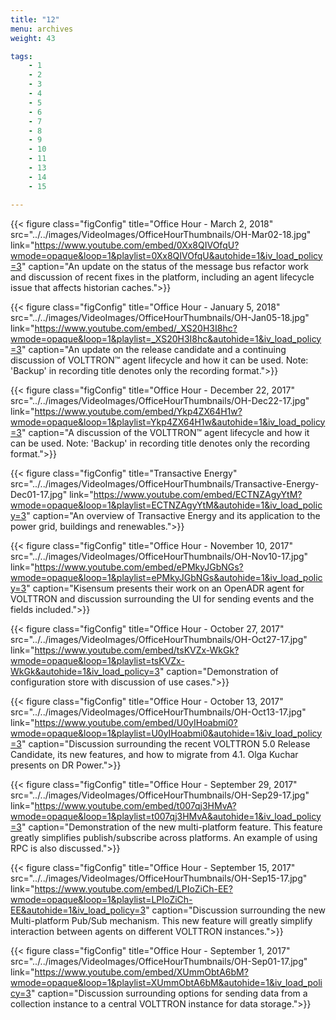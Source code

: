 ```yaml
---
title: "12"
menu: archives
weight: 43

tags: 
    - 1
    - 2
    - 3
    - 4
    - 5
    - 6
    - 7
    - 8
    - 9
    - 10
    - 11
    - 13
    - 14
    - 15

---
```


{{< figure class="figConfig" title="Office Hour - March 2, 2018" src="../../images/VideoImages/OfficeHourThumbnails/OH-Mar02-18.jpg" link="https://www.youtube.com/embed/0Xx8QIVOfqU?wmode=opaque&loop=1&playlist=0Xx8QIVOfqU&autohide=1&iv_load_policy=3" caption="An update on the status of the message bus refactor work and discussion of recent fixes in the platform, including an agent lifecycle issue that affects historian caches.">}}

{{< figure class="figConfig" title="Office Hour - January 5, 2018" src="../../images/VideoImages/OfficeHourThumbnails/OH-Jan05-18.jpg" link="https://www.youtube.com/embed/_XS20H3I8hc?wmode=opaque&loop=1&playlist=_XS20H3I8hc&autohide=1&iv_load_policy=3" caption="An update on the release candidate and a continuing discussion of VOLTTRON™ agent lifecycle and how it can be used. Note: 'Backup' in recording title denotes only the recording format.">}}

{{< figure class="figConfig" title="Office Hour - December 22, 2017" src="../../images/VideoImages/OfficeHourThumbnails/OH-Dec22-17.jpg" link="https://www.youtube.com/embed/Ykp4ZX64H1w?wmode=opaque&loop=1&playlist=Ykp4ZX64H1w&autohide=1&iv_load_policy=3" caption="A discussion of the VOLTTRON™ agent lifecycle and how it can be used. Note: 'Backup' in recording title denotes only the recording format.">}}

{{< figure class="figConfig" title="Transactive Energy" src="../../images/VideoImages/OfficeHourThumbnails/Transactive-Energy-Dec01-17.jpg" link="https://www.youtube.com/embed/ECTNZAgyYtM?wmode=opaque&loop=1&playlist=ECTNZAgyYtM&autohide=1&iv_load_policy=3" caption="An overview of Transactive Energy and its application to the power grid, buildings and renewables.">}}

{{< figure class="figConfig" title="Office Hour - November 10, 2017" src="../../images/VideoImages/OfficeHourThumbnails/OH-Nov10-17.jpg" link="https://www.youtube.com/embed/ePMkyJGbNGs?wmode=opaque&loop=1&playlist=ePMkyJGbNGs&autohide=1&iv_load_policy=3" caption="Kisensum presents their work on an OpenADR agent for VOLTTRON and discussion surrounding the UI for sending events and the fields included.">}}

{{< figure class="figConfig" title="Office Hour - October 27, 2017" src="../../images/VideoImages/OfficeHourThumbnails/OH-Oct27-17.jpg" link="https://www.youtube.com/embed/tsKVZx-WkGk?wmode=opaque&loop=1&playlist=tsKVZx-WkGk&autohide=1&iv_load_policy=3" caption="Demonstration of configuration store with discussion of use cases.">}}

{{< figure class="figConfig" title="Office Hour - October 13, 2017" src="../../images/VideoImages/OfficeHourThumbnails/OH-Oct13-17.jpg" link="https://www.youtube.com/embed/U0yIHoabmi0?wmode=opaque&loop=1&playlist=U0yIHoabmi0&autohide=1&iv_load_policy=3" caption="Discussion surrounding the recent VOLTTRON 5.0 Release Candidate, its new features, and how to migrate from 4.1. Olga Kuchar presents on DR Power.">}}

{{< figure class="figConfig" title="Office Hour - September 29, 2017" src="../../images/VideoImages/OfficeHourThumbnails/OH-Sep29-17.jpg" link="https://www.youtube.com/embed/t007qj3HMvA?wmode=opaque&loop=1&playlist=t007qj3HMvA&autohide=1&iv_load_policy=3" caption="Demonstration of the new multi-platform feature. This feature greatly simplifies publish/subscribe across platforms. An example of using RPC is also discussed.">}}

{{< figure class="figConfig" title="Office Hour - September 15, 2017" src="../../images/VideoImages/OfficeHourThumbnails/OH-Sep15-17.jpg" link="https://www.youtube.com/embed/LPIoZiCh-EE?wmode=opaque&loop=1&playlist=LPIoZiCh-EE&autohide=1&iv_load_policy=3" caption="Discussion surrounding the new Multi-platform Pub/Sub mechanism. This new feature will greatly simplify interaction between agents on different VOLTTRON instances.">}}

{{< figure class="figConfig" title="Office Hour - September 1, 2017" src="../../images/VideoImages/OfficeHourThumbnails/OH-Sep01-17.jpg" link="https://www.youtube.com/embed/XUmmObtA6bM?wmode=opaque&loop=1&playlist=XUmmObtA6bM&autohide=1&iv_load_policy=3" caption="Discussion surrounding options for sending data from a collection instance to a central VOLTTRON instance for data storage.">}}

